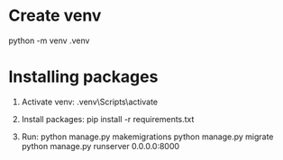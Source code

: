 # Create venv
python -m venv .venv

# Installing packages
1. Activate venv:
.venv\Scripts\activate

2. Install packages:
pip install -r requirements.txt

3. Run:
python manage.py makemigrations
python manage.py migrate
python manage.py runserver 0.0.0.0:8000
